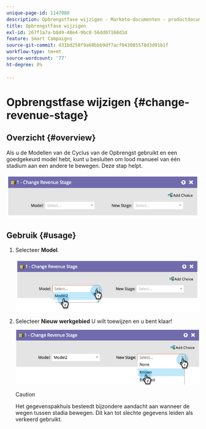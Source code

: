 ```yaml
---
unique-page-id: 1147080
description: Opbrengstfase wijzigen - Marketo-documenten - productdocumentatie
title: Opbrengstfase wijzigen
exl-id: 267f1a7a-b849-48e4-9bc8-56dd07168d1d
feature: Smart Campaigns
source-git-commit: 431bd258f9a68bbb9df7acf043085578d3d91b1f
workflow-type: tm+mt
source-wordcount: '77'
ht-degree: 0%

---
```


# Opbrengstfase wijzigen {#change-revenue-stage}

## Overzicht {#overview}

Als u de Modellen van de Cyclus van de Opbrengst gebruikt en een goedgekeurd model hebt, kunt u besluiten om lood manueel van één stadium aan een andere te bewegen. Deze stap helpt.

![](assets/image2014-9-22-17-3a4-3a59.png)

## Gebruik {#usage}

1. Selecteer **Model**.

   ![](assets/image2014-9-22-17-3a5-3a4.png)

1. Selecteer **Nieuw werkgebied** U wilt toewijzen en u bent klaar!

   ![](assets/image2014-9-22-17-5-8.png)

   >[!CAUTION]
   >
   >Het gegevenspakhuis besteedt bijzondere aandacht aan wanneer de wegen tussen stadia bewegen. Dit kan tot slechte gegevens leiden als verkeerd gebruikt.
